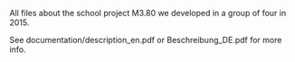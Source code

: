 All files about the school project M3.80 we developed in a group of four in 2015.

See documentation/description_en.pdf or Beschreibung_DE.pdf for more info.
